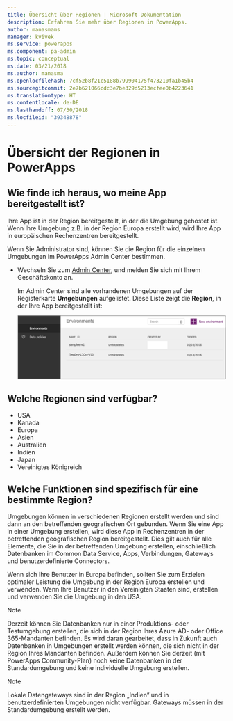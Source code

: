 ```yaml
---
title: Übersicht über Regionen | Microsoft-Dokumentation
description: Erfahren Sie mehr über Regionen in PowerApps.
author: manasmams
manager: kvivek
ms.service: powerapps
ms.component: pa-admin
ms.topic: conceptual
ms.date: 03/21/2018
ms.author: manasma
ms.openlocfilehash: 7cf52b8f21c5188b799904175f473210fa1b45b4
ms.sourcegitcommit: 2e7b621066cdc3e7be329d5213ecfee0b4223641
ms.translationtype: HT
ms.contentlocale: de-DE
ms.lasthandoff: 07/30/2018
ms.locfileid: "39348878"
---
```

# <a name="regions-overview-in-powerapps"></a>Übersicht der Regionen in PowerApps
## <a name="how-do-i-find-out-where-my-app-is-deployed"></a>Wie finde ich heraus, wo meine App bereitgestellt ist?
Ihre App ist in der Region bereitgestellt, in der die Umgebung gehostet ist. Wenn Ihre Umgebung z.B. in der Region Europa erstellt wird, wird Ihre App in europäischen Rechenzentren bereitgestellt.

Wenn Sie Administrator sind, können Sie die Region für die einzelnen Umgebungen im PowerApps Admin Center bestimmen.

* Wechseln Sie zum [Admin Center](https://admin.powerapps.com), und melden Sie sich mit Ihrem Geschäftskonto an.
  
    Im Admin Center sind alle vorhandenen Umgebungen auf der Registerkarte **Umgebungen** aufgelistet. Diese Liste zeigt die **Region**, in der Ihre App bereitgestellt ist:
  
   ![Registerkarte „Umgebungen“](./media/regions-overview/environment-list.png)

## <a name="what-regions-are-available"></a>Welche Regionen sind verfügbar?
* USA
* Kanada
* Europa
* Asien
* Australien
* Indien
* Japan
* Vereinigtes Königreich

## <a name="what-features-are-specific-to-a-given-region"></a>Welche Funktionen sind spezifisch für eine bestimmte Region?
Umgebungen können in verschiedenen Regionen erstellt werden und sind dann an den betreffenden geografischen Ort gebunden. Wenn Sie eine App in einer Umgebung erstellen, wird diese App in Rechenzentren in der betreffenden geografischen Region bereitgestellt. Dies gilt auch für alle Elemente, die Sie in der betreffenden Umgebung erstellen, einschließlich Datenbanken im Common Data Service, Apps, Verbindungen, Gateways und benutzerdefinierte Connectors.

Wenn sich Ihre Benutzer in Europa befinden, sollten Sie zum Erzielen optimaler Leistung die Umgebung in der Region Europa erstellen und verwenden. Wenn Ihre Benutzer in den Vereinigten Staaten sind, erstellen und verwenden Sie die Umgebung in den USA.

> [!NOTE]
> Derzeit können Sie Datenbanken nur in einer Produktions- oder Testumgebung erstellen, die sich in der Region Ihres Azure AD- oder Office 365-Mandanten befinden. Es wird daran gearbeitet, dass in Zukunft auch Datenbanken in Umgebungen erstellt werden können, die sich nicht in der Region Ihres Mandanten befinden. Außerdem können Sie derzeit (mit PowerApps Community-Plan) noch keine Datenbanken in der Standardumgebung und keine individuelle Umgebung erstellen.

> [!NOTE]
> Lokale Datengateways sind in der Region „Indien“ und in benutzerdefinierten Umgebungen nicht verfügbar. Gateways müssen in der Standardumgebung erstellt werden.

